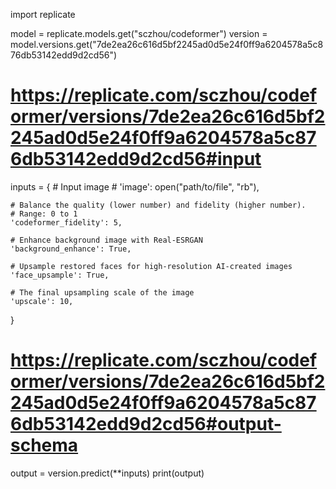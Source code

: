 import replicate

model = replicate.models.get("sczhou/codeformer")
version = model.versions.get("7de2ea26c616d5bf2245ad0d5e24f0ff9a6204578a5c876db53142edd9d2cd56")

# https://replicate.com/sczhou/codeformer/versions/7de2ea26c616d5bf2245ad0d5e24f0ff9a6204578a5c876db53142edd9d2cd56#input
inputs = {
    # Input image
    # 'image': open("path/to/file", "rb"),

    # Balance the quality (lower number) and fidelity (higher number).
    # Range: 0 to 1
    'codeformer_fidelity': 5,

    # Enhance background image with Real-ESRGAN
    'background_enhance': True,

    # Upsample restored faces for high-resolution AI-created images
    'face_upsample': True,

    # The final upsampling scale of the image
    'upscale': 10,
}

# https://replicate.com/sczhou/codeformer/versions/7de2ea26c616d5bf2245ad0d5e24f0ff9a6204578a5c876db53142edd9d2cd56#output-schema
output = version.predict(**inputs)
print(output)
